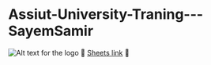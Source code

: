 # Assiut-University-Traning---SayemSamir
![Alt text for the logo](.png)
👋 [Sheets link](https://codeforces.com/group/MWSDmqGsZm/contests) 👋


